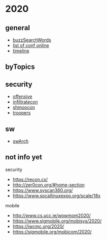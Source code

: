 # 2020

## general

* [buzzSearchWords](buzz.md)
* [list of conf online](lists.md)
* [timeline](timeline.md)

## byTopics

## security
* [offensive](offensive/readme.md)
* [infiltratecon](infiltratecon/readme.md)
* [shmoocon](shmoocon/readme.md)
* [troopers](troopers/readme.md)


## sw
* [swArch](swArch/readme.md) 


## not info yet

security

* https://recon.cx/
* http://zer0con.org/#home-section
* https://www.syscan360.org/
* https://www.socallinuxexpo.org/scale/18x

mobile

* http://www.cs.ucc.ie/wowmom2020/
* https://www.sigmobile.org/mobisys/2020/
* https://iwcmc.org/2020/
* https://sigmobile.org/mobicom/2020/


